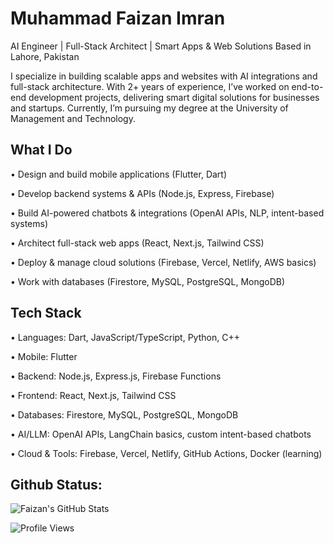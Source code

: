 # Muhammad Faizan Imran
AI Engineer | Full-Stack Architect | Smart Apps & Web Solutions
Based in Lahore, Pakistan

I specialize in building scalable apps and websites with AI integrations and full-stack architecture. With 2+ years of experience, I’ve worked on end-to-end development projects, delivering smart digital solutions for businesses and startups. Currently, I’m pursuing my degree at the University of Management and Technology.
## What I Do

• Design and build mobile applications (Flutter, Dart)

• Develop backend systems & APIs (Node.js, Express, Firebase)

• Build AI-powered chatbots & integrations (OpenAI APIs, NLP, intent-based systems)

• Architect full-stack web apps (React, Next.js, Tailwind CSS)

• Deploy & manage cloud solutions (Firebase, Vercel, Netlify, AWS basics)

• Work with databases (Firestore, MySQL, PostgreSQL, MongoDB)

## Tech Stack

• Languages: Dart, JavaScript/TypeScript, Python, C++

• Mobile: Flutter

• Backend: Node.js, Express.js,  Firebase Functions

• Frontend: React, Next.js, Tailwind CSS

• Databases: Firestore, MySQL, PostgreSQL, MongoDB

• AI/LLM: OpenAI APIs, LangChain basics, custom intent-based chatbots

• Cloud & Tools: Firebase, Vercel, Netlify, GitHub Actions, Docker (learning)

## Github Status:

![Faizan's GitHub Stats](https://github-readme-stats.vercel.app/api?username=FaizanImran-blip&show_icons=true&hide=prs,issues,contribs&theme=tokyonight)

![Profile Views](https://komarev.com/ghpvc/?username=junaidjameel&color=blue)
